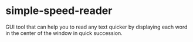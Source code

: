 # simple-speed-reader
GUI tool that can help you to read any text quicker by displaying each word in the center of the window in quick succession.
